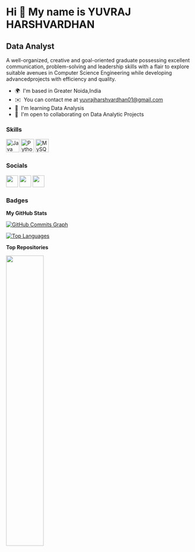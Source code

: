 Hi 👋 My name is YUVRAJ HARSHVARDHAN
====================================

Data Analyst
------------

A well-organized, creative and goal-oriented graduate possessing excellent communication, problem-solving and leadership skills with a flair to explore suitable avenues in Computer Science Engineering while developing advancedprojects with efficiency and quality.

* 🌍  I'm based in Greater Noida,India
* ✉️  You can contact me at [yuvrajharshvardhan01@gmail.com](mailto:yuvrajharshvardhan01@gmail.com)
* 🧠  I'm learning Data Analysis
* 🤝  I'm open to collaborating on Data Analytic Projects

### Skills


<p align="left">
<a href="https://www.oracle.com/java/" target="_blank" rel="noreferrer"><img src="https://raw.githubusercontent.com/danielcranney/readme-generator/main/public/icons/skills/java-colored.svg" width="36" height="36" alt="Java" /></a>
<a href="https://www.python.org/" target="_blank" rel="noreferrer"><img src="https://raw.githubusercontent.com/danielcranney/readme-generator/main/public/icons/skills/python-colored.svg" width="36" height="36" alt="Python" /></a>
<a href="https://www.mysql.com/" target="_blank" rel="noreferrer"><img src="https://raw.githubusercontent.com/danielcranney/readme-generator/main/public/icons/skills/mysql-colored.svg" width="36" height="36" alt="MySQL" /></a>
</p>


### Socials

<p align="left"> <a href="https://www.github.com/YuvrajHarsh562941" target="_blank" rel="noreferrer"><img src="https://raw.githubusercontent.com/danielcranney/readme-generator/main/public/icons/socials/github.svg" width="32" height="32" /></a> <a href="https://www.linkedin.com/in/yuvraj-harshvardhan-754115222" target="_blank" rel="noreferrer"><img src="https://raw.githubusercontent.com/danielcranney/readme-generator/main/public/icons/socials/linkedin.svg" width="32" height="32" /></a> <a href="https://www.twitter.com/YuvrajHarshvar9" target="_blank" rel="noreferrer"><img src="https://raw.githubusercontent.com/danielcranney/readme-generator/main/public/icons/socials/twitter.svg" width="32" height="32" /></a></p>

### Badges

<b>My GitHub Stats</b>

<a href="http://www.github.com/YuvrajHarsh562941"><img src="https://github-readme-activity-graph.cyclic.app/graph?username=YuvrajHarsh562941&bg_color=1c1917&color=ffffff&line=0891b2&point=ffffff&area_color=1c1917&area=true&hide_border=true&custom_title=GitHub%20Commits%20Graph" alt="GitHub Commits Graph" /></a>

<a href="https://github.com/YuvrajHarsh562941" align="left"><img src="https://github-readme-stats.vercel.app/api/top-langs/?username=YuvrajHarsh562941&langs_count=10&title_color=0891b2&text_color=ffffff&icon_color=0891b2&bg_color=1c1917&hide_border=true&locale=en&custom_title=Top%20%Languages" alt="Top Languages" /></a>

<b>Top Repositories</b>

<div width="100%" align="center"><a href="https://github.com/YuvrajHarsh562941/YuvrajHarsh562941/Projects" align="left"><img align="left" width="45%" src="https://github-readme-stats.vercel.app/api/pin/?username=YuvrajHarsh562941&repo=YuvrajHarsh562941/Projects&title_color=0891b2&text_color=ffffff&icon_color=0891b2&bg_color=1c1917&hide_border=true&locale=en" /></a></div><br /><br /><br /><br /><br /><br /><br />
